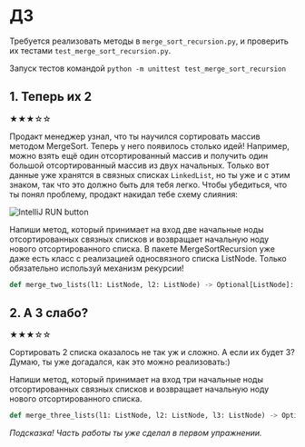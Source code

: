# ДЗ
Требуется реализовать методы в `merge_sort_recursion.py`, и проверить их тестами
`test_merge_sort_recursion.py`.

Запуск тестов командой `python -m unittest test_merge_sort_recursion`

## 1. Теперь их 2
★★★☆☆

Продакт менеджер узнал, что ты научился сортировать массив методом  MergeSort. Теперь у него
появилось столько идей! Например, можно взять ещё один отсортированный массив и получить один
большой отсортированный массив из двух начальных. Только вот данные уже хранятся в связных списках
`LinkedList`, но ты уже и с этим знаком, так что это должно быть для тебя легко. Чтобы убедиться,
что ты понял проблему, продакт накидал тебе схему слияния:

![IntelliJ RUN button](https://i.imgur.com/F6COCgz.jpg)


Напиши метод, который принимает на вход две начальные ноды отсортированных связных списков и
возвращает начальную ноду нового отсортированного списка.  В пакете MergeSortRecursion уже даже
есть класс с реализацией односвязного списка ListNode. Только обязательно используй механизм
рекурсии!


```python
def merge_two_lists(l1: ListNode, l2: ListNode) -> Optional[ListNode]:
```

## 2. А 3 слабо?
★★★☆☆

Сортировать 2 списка оказалось не так уж и сложно. А если их будет 3? Думаю, ты уже догадался,
как это можно реализовать:)

Напиши метод, который принимает на вход три начальные ноды отсортированных связных списков и
возвращает начальную ноду нового отсортированного списка.

```python
def merge_three_lists(l1: ListNode, l2: ListNode, l3: ListNode) -> Optional[ListNode]:
```

*Подсказка!*
*Часть работы ты уже сделал в первом упражнении.*
